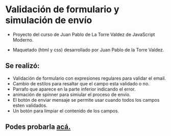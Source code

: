 # Validación de formulario y simulación de envío

-   Proyecto del curso de Juan Pablo de La Torre Valdez de JavaScript Moderno.

-   Maquetado (html y css) desarrollado por Juan Pablo de la Torre Valdez.

## Se realizó:

-   Validación de formulario con expresiones regulares para validar el email.
-   Cambio de estilos para resaltar que el campo esta validado o no.
-   Parrafo que aparece en la parte inferior indicando el error.
-   animación de spinner para simiular el proceso de envío.
-   El botón de enviar mensaje se permite usar cuando todos los campos esten validados.
-   Un botón para limpiar el contenido de los campos.

## Podes probarla [acá.](https://ivancard.github.io/formulario/)
